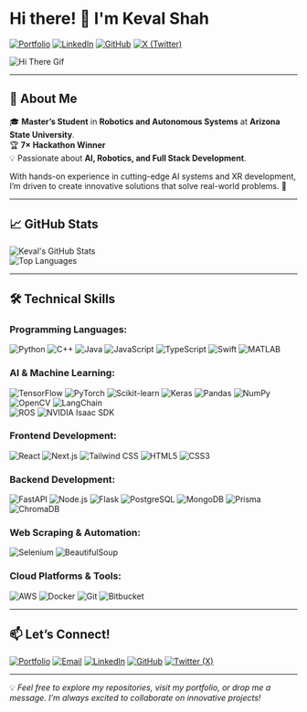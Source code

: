 # Hi there! 👋 I'm Keval Shah

[![Portfolio](https://img.shields.io/badge/Portfolio-kevalshah.dev-informational?style=flat-square&logo=google-chrome&logoColor=white)](https://kevalshah.dev)
[![LinkedIn](https://img.shields.io/badge/LinkedIn-keval--shah14-blue?style=flat-square&logo=linkedin)](https://linkedin.com/in/keval-shah14/)
[![GitHub](https://img.shields.io/badge/GitHub-kevalshah14-lightgrey?style=flat-square&logo=github)](https://github.com/kevalshah14)
[![X (Twitter)](https://img.shields.io/badge/X-keval__shah14-1DA1F2?style=flat-square&logo=x)](https://x.com/keval_shah14)

![Hi There Gif](https://media.giphy.com/media/3o7aCTPPm4OHfRLSH6/giphy.gif)

---

## 🧠 About Me

🎓 **Master’s Student** in **Robotics and Autonomous Systems** at **Arizona State University**.  
🏆 **7× Hackathon Winner**   
💡 Passionate about **AI, Robotics, and Full Stack Development**.  

With hands-on experience in cutting-edge AI systems and XR development, I’m driven to create innovative solutions that solve real-world problems. 🌟

---

## 📈 GitHub Stats

![Keval's GitHub Stats](https://github-readme-stats.vercel.app/api?username=kevalshah14&show_icons=true&theme=radical)  
![Top Languages](https://github-readme-stats.vercel.app/api/top-langs/?username=kevalshah14&layout=compact&theme=radical)

---

## 🛠️ Technical Skills

### **Programming Languages:**  
![Python](https://img.shields.io/badge/-Python-3776AB?logo=python&logoColor=white) 
![C++](https://img.shields.io/badge/-C++-00599C?logo=c%2B%2B&logoColor=white) 
![Java](https://img.shields.io/badge/-Java-007396?logo=java&logoColor=white) 
![JavaScript](https://img.shields.io/badge/-JavaScript-F7DF1E?logo=javascript&logoColor=black) 
![TypeScript](https://img.shields.io/badge/-TypeScript-3178C6?logo=typescript&logoColor=white) 
![Swift](https://img.shields.io/badge/-Swift-FA7343?logo=swift&logoColor=white) 
![MATLAB](https://img.shields.io/badge/-MATLAB-0076A8?logo=mathworks&logoColor=white)

### **AI & Machine Learning:**  
![TensorFlow](https://img.shields.io/badge/-TensorFlow-FF6F00?logo=tensorflow&logoColor=white) 
![PyTorch](https://img.shields.io/badge/-PyTorch-EE4C2C?logo=pytorch&logoColor=white) 
![Scikit-learn](https://img.shields.io/badge/-Scikit--learn-F7931E?logo=scikit-learn&logoColor=white) 
![Keras](https://img.shields.io/badge/-Keras-D00000?logo=keras&logoColor=white) 
![Pandas](https://img.shields.io/badge/-Pandas-150458?logo=pandas&logoColor=white) 
![NumPy](https://img.shields.io/badge/-NumPy-013243?logo=numpy&logoColor=white) 
![OpenCV](https://img.shields.io/badge/-OpenCV-5C3EE8?logo=opencv&logoColor=white) 
![LangChain](https://img.shields.io/badge/-LangChain-4693E8?logo=Langchain)  
![ROS](https://img.shields.io/badge/-ROS-22314E?logo=ros&logoColor=white) 
![NVIDIA Isaac SDK](https://img.shields.io/badge/-NVIDIA_Isaac_SDK-76B900?logo=nvidia&logoColor=white)

### **Frontend Development:**  
![React](https://img.shields.io/badge/-React-61DAFB?logo=react&logoColor=black) 
![Next.js](https://img.shields.io/badge/-Next.js-000000?logo=next.js&logoColor=white) 
![Tailwind CSS](https://img.shields.io/badge/-Tailwind_CSS-06B6D4?logo=tailwindcss&logoColor=white) 
![HTML5](https://img.shields.io/badge/-HTML5-E34F26?logo=html5&logoColor=white) 
![CSS3](https://img.shields.io/badge/-CSS3-1572B6?logo=css3&logoColor=white)

### **Backend Development:**  
![FastAPI](https://img.shields.io/badge/-FastAPI-009688?logo=fastapi&logoColor=white) 
![Node.js](https://img.shields.io/badge/-Node.js-339933?logo=node.js&logoColor=white) 
![Flask](https://img.shields.io/badge/-Flask-000000?logo=flask&logoColor=white) 
![PostgreSQL](https://img.shields.io/badge/-PostgreSQL-336791?logo=postgresql&logoColor=white) 
![MongoDB](https://img.shields.io/badge/-MongoDB-47A248?logo=mongodb&logoColor=white) 
![Prisma](https://img.shields.io/badge/-Prisma-2D3748?logo=prisma&logoColor=white) 
![ChromaDB](https://img.shields.io/badge/-ChromaDB-4A154B)

### **Web Scraping & Automation:**  
![Selenium](https://img.shields.io/badge/-Selenium-43B02A?logo=selenium&logoColor=white) 
![BeautifulSoup](https://img.shields.io/badge/-BeautifulSoup-darkgreen)

### **Cloud Platforms & Tools:**  
![AWS](https://img.shields.io/badge/-AWS-232F3E?logo=amazon-aws&logoColor=white) 
![Docker](https://img.shields.io/badge/-Docker-2496ED?logo=docker&logoColor=white) 
![Git](https://img.shields.io/badge/-Git-F05032?logo=git&logoColor=white) 
![Bitbucket](https://img.shields.io/badge/-Bitbucket-0052CC?logo=bitbucket&logoColor=white)

---

## 📫 Let’s Connect!

[![Portfolio](https://img.shields.io/badge/-Portfolio-000?style=flat&logo=google-chrome&logoColor=white)](https://kevalshah.dev)
[![Email](https://img.shields.io/badge/-Email-D14836?style=flat&logo=gmail&logoColor=white)](mailto:kshah57@asu.edu)
[![LinkedIn](https://img.shields.io/badge/-LinkedIn-blue?style=flat&logo=linkedin&logoColor=white)](https://linkedin.com/in/keval-shah14/)
[![GitHub](https://img.shields.io/badge/-GitHub-000?style=flat&logo=github&logoColor=white)](https://github.com/kevalshah14)
[![Twitter (X)](https://img.shields.io/badge/-Twitter-1DA1F2?style=flat&logo=twitter&logoColor=white)](https://x.com/keval_shah14)

---

💡 *Feel free to explore my repositories, visit my portfolio, or drop me a message. I’m always excited to collaborate on innovative projects!*

